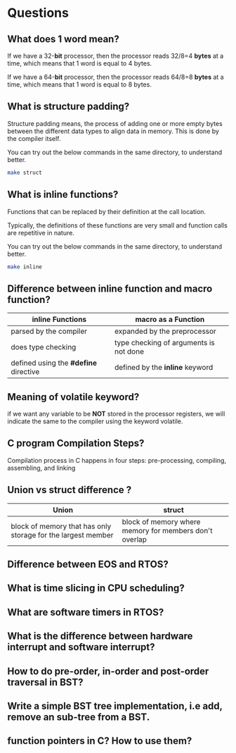 # Questions

## What does 1 word mean?

If we have a 32-**bit** processor, then the processor reads 32/8=4 **bytes** at a time, which means that 1 word is equal to 4 bytes.

If we have a 64-**bit** processor, then the processor reads 64/8=8 **bytes** at a time, which means that 1 word is equal to 8 bytes.

## What is structure padding?

Structure padding means,
the process of adding one or more empty bytes between the different data types to align data in memory. This is done by the compiler itself.

You can try out the below commands in the same directory, to understand better.

```sh
make struct
```

## What is inline functions?

Functions that can be replaced by their definition at the call location.

Typically,
the definitions of these functions are very small
and
function calls are repetitive in nature.

You can try out the below commands in the same directory, to understand better.

```sh
make inline
```

## Difference between inline function and macro function?

| inline Functions                        | macro as a Function                    |
| --------------------------------------- | -------------------------------------- |
| parsed by the compiler                  | expanded by the preprocessor           |
| does type checking                      | type checking of arguments is not done |
| defined using the **#define** directive | defined by the **inline** keyword      |

## Meaning of volatile keyword?

if we want any variable to be **NOT** stored in the processor registers, we will indicate the same to the compiler using the keyword volatile.

## C program Compilation Steps?

Compilation process in C happens in four steps:
pre-processing,
compiling,
assembling,
and
linking

## Union vs struct difference ?

| Union                                                        | struct                                                 |
| ------------------------------------------------------------ | ------------------------------------------------------ |
| block of memory that has only storage for the largest member | block of memory where memory for members don't overlap |

## Difference between EOS and RTOS?

## What is time slicing in CPU scheduling?

## What are software timers in RTOS?

## What is the difference between hardware interrupt and software interrupt?

## How to do pre-order, in-order and post-order traversal in BST?

## Write a simple BST tree implementation, i.e add, remove an sub-tree from a BST.

## function pointers in C? How to use them?
